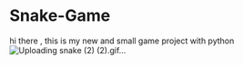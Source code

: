 # Snake-Game
hi there , this is my new and small game project with python
![Uploading snake (2) (2).gif…]()
